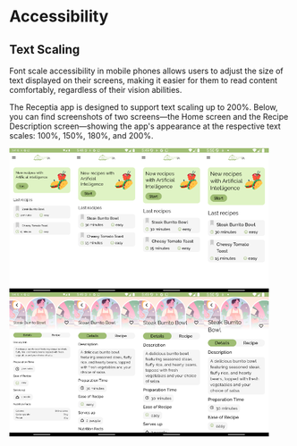# Accessibility

## Text Scaling

Font scale accessibility in mobile phones allows users to adjust the size of text displayed on their screens, making it easier for them to read content comfortably, regardless of their vision abilities.

The Receptia app is designed to support text scaling up to 200%. Below, you can find screenshots of two screens—the Home screen and the Recipe Description screen—showing the app's appearance at the respective text scales: 100%, 150%, 180%, and 200%.

<div style="display:flex;">
  <img alt="TextScale 100%" src="images/Scaling_home_100.png" width="23%">
  <img alt="App image" src="images/Scaling_home_150.png" width="23%">
  <img alt="App image" src="images/Scaling_home_180.png" width="23%">
  <img alt="App image" src="images/Scaling_home_200.png" width="23%">
</div>

<div style="display:flex;">
  <img alt="App image" src="images/Scaling_recipe_100.png" width="23%">
  <img alt="App image" src="images/Scaling_recipe_150.png" width="23%">
  <img alt="App image" src="images/Scaling_recipe_180.png" width="23%">
  <img alt="App image" src="images/Scaling_recipe_200.png" width="23%">
</div>
